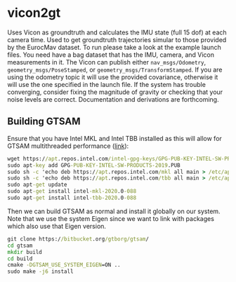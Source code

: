 # vicon2gt


Uses Vicon as groundtruth and calculates the IMU state (full 15 dof) at each camera time.
Used to get groundtruth trajectories simular to those provided by the EurocMav dataset.
To run please take a look at the example launch files.
You need have a bag dataset that has the IMU, camera, and Vicon measurements in it.
The Vicon can publish either `nav_msgs/Odometry`, `geometry_msgs/PoseStamped`, or `geometry_msgs/TransformStamped`.
If you are using the odometry topic it will use the provided covariance, otherwise it will use the one specified in the launch file.
If the system has trouble converging, consider fixing the magnitude of gravity or checking that your noise levels are correct.
Documentation and derivations are forthcoming.



## Building GTSAM

Ensure that you have Intel MKL and Intel TBB installed as this will allow for GTSAM multithreaded performance ([link](https://software.intel.com/en-us/articles/installing-intel-free-libs-and-python-apt-repo
)):
```cmd
wget https://apt.repos.intel.com/intel-gpg-keys/GPG-PUB-KEY-INTEL-SW-PRODUCTS-2019.PUB
sudo apt-key add GPG-PUB-KEY-INTEL-SW-PRODUCTS-2019.PUB
sudo sh -c 'echo deb https://apt.repos.intel.com/mkl all main > /etc/apt/sources.list.d/intel-mkl.list'
sudo sh -c 'echo deb https://apt.repos.intel.com/tbb all main > /etc/apt/sources.list.d/intel-tbb.list'
sudo apt-get update
sudo apt-get install intel-mkl-2020.0-088
sudo apt-get install intel-tbb-2020.0-088
```

Then we can build GTSAM as normal and install it globally on our system.
Note that we use the system Eigen since we want to link with packages which also use that Eigen version.
```cmd
git clone https://bitbucket.org/gtborg/gtsam/
cd gtsam
mkdir build
cd build
cmake -DGTSAM_USE_SYSTEM_EIGEN=ON ..
sudo make -j6 install
```









